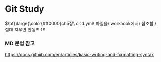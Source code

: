 # Git Study
<p>$\bf{\large{\color{#ff0000}ch5장\ cicd.yml\ 파일을\ workbook에서\ 참조함,\ 절대 지우면 안됨!!!}}$</p>

### MD 문법 참고
https://docs.github.com/en/articles/basic-writing-and-formatting-syntax

